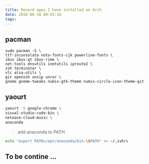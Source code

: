 ```yaml
---
title: Record apps I have installed on Arch
date: 2018-06-18 00:55:14
tags:
---
```


## pacman

```shell
sudo pacman -S \
ttf-inconsolata noto-fonts-cjk powerline-fonts \
ibus ibus-qt ibus-rime \
net-tools dnsutils inetutils iproute2 \
zsh terminator \
vlc alsa-utils \
git openssh unzip unrar \
gnome gnome-tweaks numix-gtk-theme numix-circle-icon-theme-git
```

## yaourt

```sh
yaourt -S google-chrome \
visual-studio-code-bin \
netease-cloud-music \
anaconda
```

> add anaconda to PATH

```sh
echo "export PATH=/opt/anaconda/bin:\$PATH" >> ~/.zshrc
```


## To be contine ...